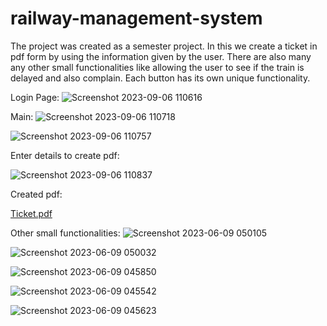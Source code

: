 # railway-management-system
The project was created as a semester project. In this we create a ticket in pdf form by using the information given by the user. There are also many any other small functionalities like allowing the user to see if the train is delayed and also complain. Each button has its own unique functionality.


Login Page: 
![Screenshot 2023-09-06 110616](https://github.com/asifahmadd53/raiwlay-management-system/assets/140102103/f188a298-db29-4f47-ae19-4354adf483cd)

Main:
![Screenshot 2023-09-06 110718](https://github.com/asifahmadd53/raiwlay-management-system/assets/140102103/92f8de31-9b84-4929-85d1-4b7223d16fd6)

![Screenshot 2023-09-06 110757](https://github.com/asifahmadd53/raiwlay-management-system/assets/140102103/2e899042-f621-4dac-b08e-a62a148501f4)


Enter details to create pdf:

![Screenshot 2023-09-06 110837](https://github.com/asifahmadd53/raiwlay-management-system/assets/140102103/75595a9c-413a-4ea9-95ce-9cbd42bffce4)


Created pdf:

[Ticket.pdf](https://github.com/asifahmadd53/raiwlay-management-system/files/12533983/Ticket.pdf)


Other small functionalities:
![Screenshot 2023-06-09 050105](https://github.com/asifahmadd53/raiwlay-management-system/assets/140102103/abff8d56-ac07-4712-8309-11af3bc9ce0e)


![Screenshot 2023-06-09 050032](https://github.com/asifahmadd53/raiwlay-management-system/assets/140102103/38e68e84-bdfa-40ac-ac4f-377ba2a1b2d2)


![Screenshot 2023-06-09 045850](https://github.com/asifahmadd53/raiwlay-management-system/assets/140102103/71df52fa-19b0-41aa-9e86-3585d649d3fb)


![Screenshot 2023-06-09 045542](https://github.com/asifahmadd53/raiwlay-management-system/assets/140102103/10cfb218-35a4-4b9e-acbf-c3363910aa2f)


![Screenshot 2023-06-09 045623](https://github.com/asifahmadd53/raiwlay-management-system/assets/140102103/e735f57e-ca8a-49f3-b86b-f16929fd878a)



